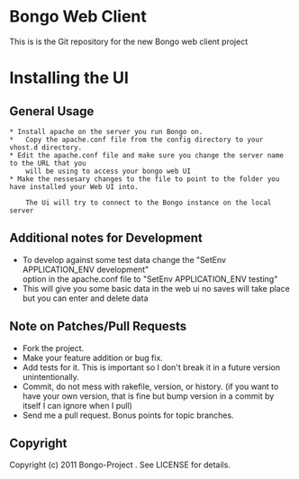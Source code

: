 # 	Bongo Web Client

This is is the Git repository for the new Bongo web client project

# 	Installing the UI

## 	General Usage

	* Install apache on the server you run Bongo on.
	*	Copy the apache.conf file from the config directory to your vhost.d directory.
	* Edit the apache.conf file and make sure you change the server name to the URL that you 
		will be using to access your bongo web UI
	* Make the nessesary changes to the file to point to the folder you have installed your Web UI into.
	
		The Ui will try to connect to the Bongo instance on the local server

## 	Additional notes for Development

 * 	To develop against some test data change the "SetEnv APPLICATION_ENV development"  
		option in the apache.conf file to "SetEnv APPLICATION_ENV testing"
 *	This will give you some basic data in the web ui no saves will take place 
		but you can enter and delete data

## 	Note on Patches/Pull Requests

 * 	Fork the project.
 * 	Make your feature addition or bug fix.
 * 	Add tests for it. This is important so I don't break it in a
   	future version unintentionally.
 * 	Commit, do not mess with rakefile, version, or history.
   	(if you want to have your own version, that is fine but bump version in a commit by itself I can ignore when I pull)
 * 	Send me a pull request. Bonus points for topic branches.

## 	Copyright

Copyright (c) 2011 Bongo-Project . See LICENSE for details.